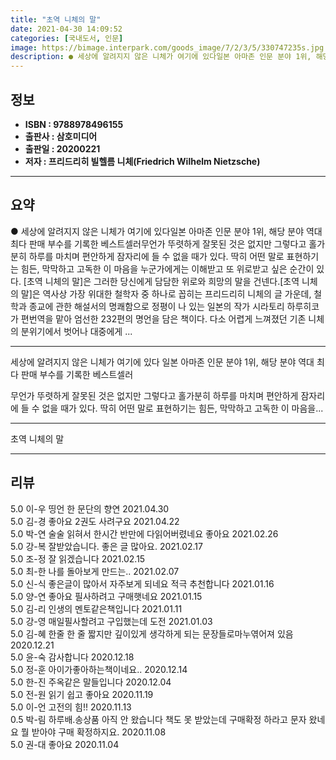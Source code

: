 ```yaml
---
title: "초역 니체의 말"
date: 2021-04-30 14:09:52
categories: [국내도서, 인문]
image: https://bimage.interpark.com/goods_image/7/2/3/5/330747235s.jpg
description: ● 세상에 알려지지 않은 니체가 여기에 있다일본 아마존 인문 분야 1위, 해당 분야 역대 최다 판매 부수를 기록한 베스트셀러무언가 뚜렷하게 잘못된 것은 없지만 그렇다고 홀가분히 하루를 마치며 편안하게 잠자리에 들 수 없을 때가 있다. 딱히 어떤 말로 표현하기는 힘든, 막막하고 고독한
---
```


## **정보**

- **ISBN : 9788978496155**
- **출판사 : 삼호미디어**
- **출판일 : 20200221**
- **저자 : 프리드리히 빌헬름 니체(Friedrich Wilhelm Nietzsche)**

------



## **요약**

●  세상에 알려지지 않은 니체가 여기에 있다일본 아마존 인문 분야 1위, 해당 분야 역대 최다 판매 부수를 기록한 베스트셀러무언가 뚜렷하게 잘못된 것은 없지만 그렇다고 홀가분히 하루를 마치며 편안하게 잠자리에 들 수 없을 때가 있다. 딱히 어떤 말로 표현하기는 힘든, 막막하고 고독한 이 마음을 누군가에게는 이해받고 또 위로받고 싶은 순간이 있다. [초역 니체의 말]은 그러한 당신에게 담담한 위로와 희망의 말을 건넨다.[초역 니체의 말]은 역사상 가장 위대한 철학자 중 하나로 꼽히는 프리드리히 니체의 글 가운데, 철학과 종교에 관한 해설서의 명쾌함으로 정평이 나 있는 일본의 작가 시라토리 하루히코가 편번역을 맡아 엄선한 232편의 명언을 담은 책이다. 다소 어렵게 느껴졌던 기존 니체의 분위기에서 벗어나 대중에게 ...

------

세상에 알려지지 않은 니체가 여기에 있다
일본 아마존 인문 분야 1위, 
해당 분야 역대 최다 판매 부수를 기록한 베스트셀러

무언가 뚜렷하게 잘못된 것은 없지만 그렇다고 홀가분히 하루를 마치며 편안하게 잠자리에 들 수 없을 때가 있다. 딱히 어떤 말로 표현하기는 힘든, 막막하고 고독한 이 마음을... 

------


초역 니체의 말 

------


## **리뷰** 

5.0 이-우 띵언 한 문단의 향연 2021.04.30 <br/>5.0 김-경 좋아요 2권도 사려구요 2021.04.22 <br/>5.0 박-연 술술 읽혀서 한시간 반만에 다읽어버렸네요 좋아요 2021.02.26 <br/>5.0 강-복 잘받았습니다.
좋은 글 많아요. 2021.02.17 <br/>5.0 조-정 잘 읽겠습니다 2021.02.15 <br/>5.0 최-한 나를 돌아보게 만드는.. 2021.02.07 <br/>5.0 신-식 좋은글이 많아서 자주보게 되네요 
적극 추천합니다  2021.01.16 <br/>5.0 양-연 좋아요 필사하려고 구매햇네요 2021.01.15 <br/>5.0 김-리 인생의 멘토같은책입니다 2021.01.11 <br/>5.0 강-영 매일필사할려고 구입했는데 도전 2021.01.03 <br/>5.0 김-혜 한줄 한 줄 짧지만 깊이있게 생각하게 되는 문장들로마누엮어져 있음 2020.12.21 <br/>5.0 윤-숙 감사합니다 2020.12.18 <br/>5.0 정-훈 아이가좋아하는책이네요.. 2020.12.14 <br/>5.0 한-진 주옥같은 말들입니다 2020.12.04 <br/>5.0 전-원 읽기 쉽고 좋아요 2020.11.19 <br/>5.0 이-언 고전의 힘!! 2020.11.13 <br/>0.5 박-림 하루배.송상품 아직 안 왔습니다 책도 못 받았는데 구매확정 하라고 문자 왔네요 뭘 받아야 구매 확정하지요. 2020.11.08 <br/>5.0 권-대 좋아요 2020.11.04 <br/>
